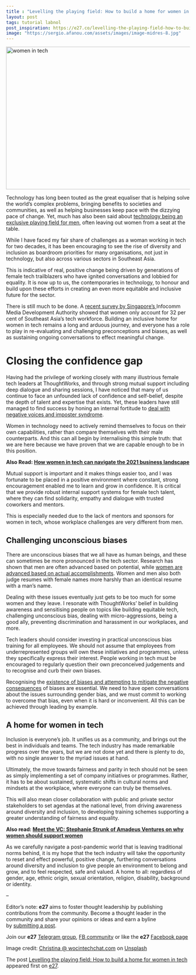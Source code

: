 ```yaml
---
title : "Levelling the playing field: How to build a home for women in tech"
layout: post
tags: tutorial labnol
post_inspiration: https://e27.co/levelling-the-playing-field-how-to-build-a-home-for-women-in-tech-20210401/
image: "https://sergio.afanou.com/assets/images/image-midres-8.jpg"
---
```


<img loading="lazy" class="aligncenter wp-image-412983 size-full" src="https://e27.co/wp-content/uploads/2021/04/christina-wocintechchat-com-faEfWCdOKIg-unsplash.jpg" alt="women in tech" width="690" height="390" />
<p><span style="font-weight: 400;">Technology has long been touted as the great equaliser that is helping solve the world’s complex problems, bringing benefits to societies and communities, as well as helping businesses keep pace with the dizzying pace of change. Yet, much has also been said about <a rel="follow" href="https://e27.co/no-womans-land-finding-success-in-a-male-dominated-tech-landscape-20200211/">technology being an exclusive playing field for men</a>, often leaving out women from a seat at the table.</span></p>
<p><span style="font-weight: 400;">While I have faced my fair share of challenges as a woman working in</span><span style="font-weight: 400;"> tech for two decades, it has been encouraging to see the rise of diversity and inclusion as boardroom priorities for many organisations, not just in technology, but also across various sectors in Southeast Asia. </span></p>
<p><span style="font-weight: 400;">This is indicative of real, positive change being driven by generations of female tech trailblazers who have ignited conversations and lobbied for equality. It is now up to us, the contemporaries in technology, to honour and build upon these efforts in creating an even more equitable and inclusive future for the sector.</span></p>
<p><span style="font-weight: 400;">There is still much to be done. A <a rel="follow" href="https://www.businesstimes.com.sg/garage/news/number-of-women-in-tech-in-south-east-asia-beats-global-average">recent survey by Singapore’s </a></span><span style="font-weight: 400;">Infocomm Media Development Authority</span><span style="font-weight: 400;"> showed that women only account for 32 per cent of Southeast Asia’s tech workforce.</span><span style="font-weight: 400;"> Building an inclusive home for women in tech remains a long and arduous journey, and everyone has a role to play in re-evaluating and challenging preconceptions and biases, as well as sustaining ongoing conversations to effect meaningful change.</span></p>
<h1>Closing the confidence gap</h1>
<p><span style="font-weight: 400;">Having had the privilege of working closely with many illustrious female tech leaders at ThoughtWorks, and through strong mutual support including deep dialogue and sharing sessions, I have noticed that many of us continue to face an unfounded lack of confidence and self-belief, despite the depth of talent and expertise that exists. Yet, these leaders have still managed to find success by honing an internal fortitude to <a rel="follow" href="https://e27.co/google-seas-md-on-why-women-should-be-confident-speak-up-and-contribute-20200505/">deal with negative voices and imposter syndrome</a>.</span></p>
<p><span style="font-weight: 400;">Women in technology need to actively remind themselves to focus on their own capabilities, rather than compare themselves with their male counterparts. And this can all begin by internalising this simple truth: that we are here because we have proven that we are capable enough to be in this position.</span></p>
<p><strong>Also Read: <a rel="follow" href="https://e27.co/how-women-in-tech-can-navigate-the-2021-business-landscape-20210310/">How women in tech can navigate the 2021 business landscape</a></strong></p>
<p><span style="font-weight: 400;">Mutual support is important and it makes things easier too, and I was fortunate to be placed in a positive environment where constant, strong encouragement enabled me to learn and grow in confidence. It is critical that we provide robust internal support systems for female tech talent, where they can find solidarity, empathy and dialogue with trusted coworkers and mentors. </span></p>
<p><span style="font-weight: 400;">This is especially needed due to the lack of mentors and sponsors for women in tech, whose workplace challenges are very different from men.</span></p>
<h2>Challenging unconscious biases</h2>
<p><span style="font-weight: 400;">There are unconscious biases that we all have as human beings, and these can sometimes be more pronounced in the tech sector. Research has shown that men are often advanced based on potential, while <a rel="follow" href="https://www.frontiersin.org/articles/10.3389/fpsyg.2019.00755/full">women are advanced based on actual accomplishments</a>. </span><span style="font-weight: 400;">Women and men also both judge resumes with female names more harshly than an identical resume with a man&#8217;s name.</span></p>
<p><span style="font-weight: 400;">Dealing with these issues eventually just gets to be too much for some women and they leave. I resonate with ThoughtWorks’ belief in building awareness and sensitising people on topics like building equitable tech, challenging unconscious bias, dealing with micro-aggressions, being a good ally, preventing discrimination and harassment in our workplaces, and more. </span></p>
<p><span style="font-weight: 400;">Tech leaders should consider investing in practical unconscious bias training for all employees. We should not assume that employees from underrepresented groups will own these initiatives and programmes, unless they specifically express their interest. People working in tech must be encouraged to regularly question their own preconceived judgements and to recognise and curb their own biases. </span></p>
<p><span style="font-weight: 400;">Recognising the <a rel="follow" href="https://e27.co/why-it-is-now-essential-to-encourage-diversity-and-empower-women-in-fintech-20210309/">existence of biases and attempting to mitigate the negative consequences</a> of biases are essential. We need to have open conversations about the issues surrounding gender bias, and we must commit to working to overcome that bias, even when it is hard or inconvenient. All this can be achieved through leading by example.</span></p>
<h2>A home for women in tech</h2>
<p><span style="font-weight: 400;">Inclusion is everyone’s job. It unifies us as a community, and brings out the best in individuals and teams. The tech industry has made remarkable progress over the years, but we are not done yet and there is plenty to do, with no single answer to the myriad issues at hand.</span></p>
<p><span style="font-weight: 400;">Ultimately, the move towards fairness and parity in tech should not be seen as simply implementing a set of company initiatives or programmes. Rather, it has to be about sustained, systematic shifts in cultural norms and mindsets at the workplace, where everyone can truly be themselves. </span></p>
<p><span style="font-weight: 400;">This will also mean closer collaboration with public and private sector stakeholders to set agendas at the national level, from driving awareness around diversity and inclusion, to developing training schemes supporting a greater understanding of fairness and equality.</span></p>
<p><strong>Also read: <a rel="follow" href="https://e27.co/meet-the-vc-stephanie-strunk-of-amadeus-ventures-on-why-women-should-support-women-20200317/">Meet the VC: Stephanie Strunk of Amadeus Ventures on why women should support women</a></strong></p>
<p><span style="font-weight: 400;">As we carefully navigate a post-pandemic world that is leaving traditional norms behind, it is my hope that the tech industry will take the opportunity to reset and effect powerful, positive change, furthering conversations around diversity and inclusion to give people an environment to belong and grow, and to feel respected, safe and valued. A home to all: regardless of gender, age, ethnic origin, sexual orientation, religion, disability, background or identity.</span></p>
<p>&#8211;</p>
<p class="p1"><span class="s1">Editor’s note: <strong>e27</strong> aims to foster thought leadership by publishing contributions from the community. Become a thought leader in the community and share your opinions or ideas and earn a byline by <a rel="follow" href="https://e27.co/contributor"><span class="s2">submitting a post</span></a>.</span></p>
<p class="p1"><span class="s1">Join our <strong>e27</strong> <a rel="follow" href="https://t.me/joinchat/HmTbfBcGCZeykhM8NOlQ-g"><span class="s2">Telegram group</span></a>, <a rel="follow" href="https://www.facebook.com/groups/e27co/permalink/886904662065955/">FB community</a> or like the <strong>e27</strong> <a rel="follow" href="https://www.facebook.com/e27/?ref=your_pages"><span class="s2">Facebook page</span></a></span></p>
<p>Image credit: <a rel="follow" href="https://unsplash.com/@wocintechchat?utm_source=unsplash&amp;utm_medium=referral&amp;utm_content=creditCopyText">Christina @ wocintechchat.com</a> on <a rel="follow" href="https://unsplash.com/s/photos/women-corporate?utm_source=unsplash&amp;utm_medium=referral&amp;utm_content=creditCopyText">Unsplash</a></p>
<p>The post <a rel="nofollow" href="https://e27.co/levelling-the-playing-field-how-to-build-a-home-for-women-in-tech-20210401/">Levelling the playing field: How to build a home for women in tech</a> appeared first on <a rel="nofollow" href="https://e27.co">e27</a>.</p>
